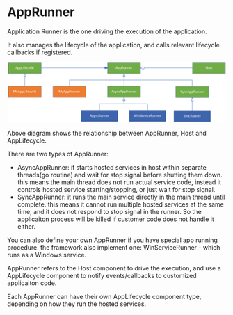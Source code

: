 # AppRunner

Application Runner is the one driving the execution of the application. 

It also manages the lifecycle of the application, and calls relevant lifecycle callbacks if registered.



![image-20220614171440185](./img/AppRunner.png)

Above diagram shows the relationship between AppRunner, Host and AppLifecycle. 

There are two types of AppRunner:

- AsyncAppRunner: it starts hosted services in host within separate threads(go routine) and wait for stop signal before shutting them down. this means the main thread does not run actual service code, instead it controls hosted service starting/stopping, or just wait for stop signal.
- SyncAppRunner: it runs the main service directly in the main thread until complete. this means it cannot run multiple hosted services at the same time, and it does not respond to stop signal in the runner. So the applicaiton process will be killed if customer code does not handle it either.



You can also define your own AppRunner if you have special app running procedure. the framework also implement one: WinServiceRunner - which runs as a Windows service.



AppRunner refers to the Host component to drive the execution, and use a AppLifecycle component to notify events/callbacks to customized applicaiton code.

Each AppRunner can have their own AppLifecycle component type, depending on how they run the hosted services.